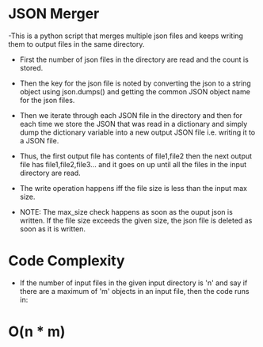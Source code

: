 # JSON Merger 
-This is a python script that merges multiple json files and keeps writing them to output files in the same directory.

- First the number of json files in the directory are read and the count is stored.

- Then the key for the json file is noted by converting the json to a string object using json.dumps() and getting the common JSON object name for the json files. 
- Then we iterate through each JSON file in the directory and then for each time we store the JSON that was read in a dictionary and simply dump the dictionary variable into a new output JSON file i.e. writing it to a JSON file.

- Thus, the first output file has contents of file1,file2 then the next output file has file1,file2,file3... and it goes on up until all the files in the input directory are read.

- The write operation happens iff the file size is less than the input max size.

- NOTE: The max_size check happens as soon as the ouput json is written. If the file size exceeds the given size, the json file is deleted as soon as it is written.

# Code Complexity

- If the number of input files in the given input directory  is 'n' and say if there are a maximum of 'm' objects in an input file, then the code runs in: 
# O(n * m)


